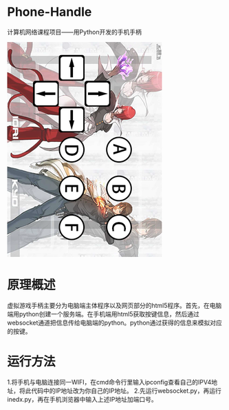 # Phone-Handle
计算机网络课程项目——用Python开发的手机手柄

 ![image](https://raw.githubusercontent.com/Wu-Jiaxin/Phone-Handle/master/UI_Image/1.png)
 
# 原理概述
虚拟游戏手柄主要分为电脑端主体程序以及网页部分的html5程序。首先，在电脑端用python创建一个服务端。在手机端用html5获取按键信息，然后通过websocket通道把信息传给电脑端的python。python通过获得的信息来模拟对应的按键。

# 运行方法
1.将手机与电脑连接同一WIFI，在cmd命令行里输入ipconfig查看自己的IPV4地址，将此代码中的IP地址改为你自己的IP地址。
2.先运行websocket.py，再运行inedx.py，再在手机浏览器中输入上述IP地址加端口号。
